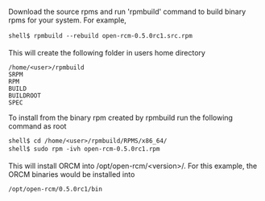 Download the source rpms and run 'rpmbuild' command to build binary rpms for your system. For example,
```
shell$ rpmbuild --rebuild open-rcm-0.5.0rc1.src.rpm
```
This will create the following folder in users home directory
```
/home/<user>/rpmbuild
SRPM
RPM
BUILD
BUILDROOT
SPEC
```
To install from the binary rpm created by rpmbuild run the following command as root
```
shell$ cd /home/<user>/rpmbuild/RPMS/x86_64/
shell$ sudo rpm -ivh open-rcm-0.5.0rc1.rpm
```
This will install ORCM into /opt/open-rcm/&lt;version&gt;/.  For this example, the ORCM binaries would be installed into
```
/opt/open-rcm/0.5.0rc1/bin
```

